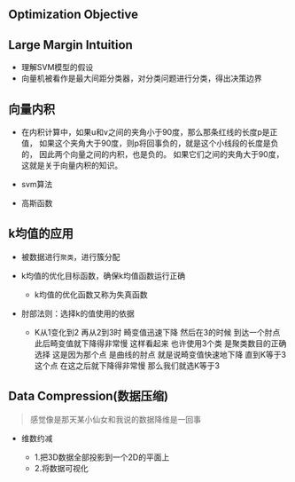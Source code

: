 ## Optimization Objective

## Large Margin Intuition

* 理解SVM模型的假设
* 向量机被看作是最大间距分类器，对分类问题进行分类，得出决策边界

## 向量内积

* 在内积计算中，如果u和v之间的夹角小于90度，那么那条红线的长度p是正值， 如果这个夹角大于90度，则p将回事负的，就是这个小线段的长度是负的， 因此两个向量之间的内积，也是负的。 如果它们之间的夹角大于90度，这就是关于向量内积的知识。

* svm算法
* 高斯函数

## k均值的应用

* 被数据进行`聚类`，进行簇分配

* k均值的优化目标函数，确保k均值函数运行正确
  * k均值的优化函数又称为失真函数

* 肘部法则：选择k的值使用的依据
  * K从1变化到2 再从2到3时 畸变值迅速下降 然后在3的时候 到达一个肘点 此后畸变值就下降得非常慢 这样看起来 也许使用3个类 是聚类数目的正确选择 这是因为那个点 是曲线的肘点 就是说畸变值快速地下降 直到K等于3这个点 在这之后就下降得非常慢 那么我们就选K等于3

## Data Compression(数据压缩)

> 感觉像是那天某小仙女和我说的数据降维是一回事

* 维数约减

  * 1.把3D数据全部投影到一个2D的平面上
  * 2.将数据可视化


